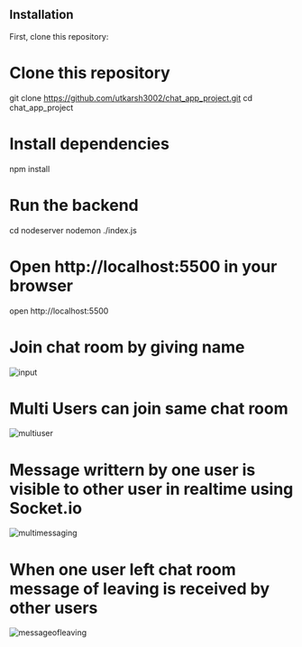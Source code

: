 ## Installation

First, clone this repository:

# Clone this repository
git clone https://github.com/utkarsh3002/chat_app_project.git
cd chat_app_project

# Install dependencies
npm install

# Run the backend
cd nodeserver
nodemon ./index.js

# Open http://localhost:5500 in your browser
open http://localhost:5500

# Join chat room by giving name
![input](https://github.com/utkarsh3002/chat_app_project/assets/96722041/1d446fc3-9b23-4556-bd30-460c7826d8bd)

# Multi Users can join same chat room
![multiuser](https://github.com/utkarsh3002/chat_app_project/assets/96722041/ee4e3e2f-610d-49d8-ac53-a60572269d8d)

# Message writtern by one user is visible to other user in realtime using Socket.io
![multimessaging](https://github.com/utkarsh3002/chat_app_project/assets/96722041/35c9a869-9a3d-4135-a81d-b98caa9aca4b)

# When one user left chat room message of leaving is received by other users
![messageofleaving](https://github.com/utkarsh3002/chat_app_project/assets/96722041/8b9ed896-355e-4727-a079-4663c0429f26)




